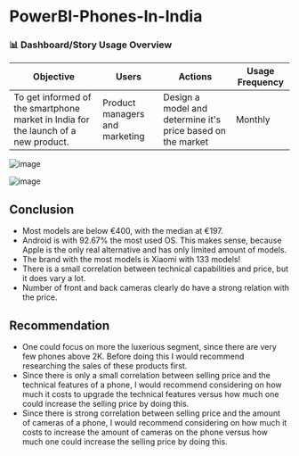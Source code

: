 # PowerBI-Phones-In-India

### 📊 Dashboard/Story Usage Overview

| **Objective** | **Users** | **Actions** | **Usage Frequency** |
|---------------|-----------|-------------|----------------------|
| To get informed of the smartphone market in India for the launch of a new product. | Product managers and marketing |  Design a model and determine it's price based on the market | Monthly |

![image](https://github.com/user-attachments/assets/118abb42-b35b-4c0e-830b-f0956b8236b3)


![image](https://github.com/user-attachments/assets/c2b4fa6e-aac8-47db-9716-a43f973382fb)

## Conclusion
- Most models are below €400, with the median at €197. 
- Android is with 92.67% the most used OS. This makes sense, because Apple is the only real alternative and has only limited amount of models. 
- The brand with the most models is Xiaomi with 133 models!
- There is a small correlation between technical capabilities and price, but it does vary a lot.
- Number of front and back cameras clearly do have a strong relation with the price.
  



## Recommendation
- One could focus on more the luxerious segment, since there are very few phones above 2K. Before doing this I would recommend researching the sales of these products first.
- Since there is only a small correlation between selling price and the technical features of a phone, I would recommend considering on how much it costs to upgrade the technical features versus how much one could increase the selling price by doing this.
- Since there is strong correlation between selling price and the amount of cameras of a phone, I would recommend considering on how much it costs to increase the amount of cameras on the phone versus how much one could increase the selling price by doing this.
